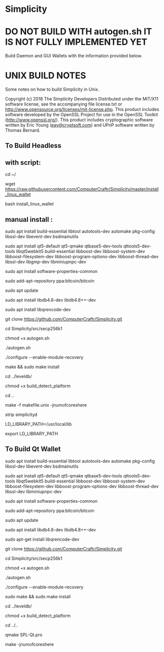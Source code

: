 # Simplicity

DO NOT BUILD WITH autogen.sh IT IS NOT FULLY IMPLEMENTED YET
==============================================================

Build Daemon and GUI Wallets with the information provided below.


UNIX BUILD NOTES
====================
Some notes on how to build Simplicity in Unix.

Copyright (c) 2018 The Simplicity Developers
Distributed under the MIT/X11 software license, see the accompanying
file license.txt or http://www.opensource.org/licenses/mit-license.php.
This product includes software developed by the OpenSSL Project for use in
the OpenSSL Toolkit (http://www.openssl.org/).  This product includes
cryptographic software written by Eric Young (eay@cryptsoft.com) and UPnP
software written by Thomas Bernard.


To Build Headless
-----------------
with script:
------------

 cd ~/
 
 wget https://raw.githubusercontent.com/ComputerCraftr/Simplicity/master/install_linux_wallet
 
 bash install_linux_wallet
 
 
manual install :
----------------

sudo apt install build-essential libtool autotools-dev automake pkg-config libssl-dev libevent-dev bsdmainutils

sudo apt install qt5-default qt5-qmake qtbase5-dev-tools qttools5-dev-tools libqt5webkit5 build-essential libboost-dev libboost-system-dev libboost-filesystem-dev libboost-program-options-dev libboost-thread-dev libssl-dev libgmp-dev libminiupnpc-dev

sudo apt install software-properties-common

sudo add-apt-repository ppa:bitcoin/bitcoin

sudo apt update

sudo apt install libdb4.8-dev libdb4.8++-dev

sudo apt install libqrencode-dev

git clone https://github.com/ComputerCraftr/Simplicity.git

cd Simplicity/src/secp256k1

chmod +x autogen.sh

./autogen.sh

./configure --enable-module-recovery

make && sudo make install

cd ../leveldb/

chmod +x build_detect_platform

cd ..

make -f makefile.unix -jnumofcoreshere

strip simplicityd

LD_LIBRARY_PATH=/usr/local/lib

export LD_LIBRARY_PATH


To Build Qt Wallet
------------------

sudo apt install build-essential libtool autotools-dev automake pkg-config libssl-dev libevent-dev bsdmainutils

sudo apt install qt5-default qt5-qmake qtbase5-dev-tools qttools5-dev-tools libqt5webkit5 build-essential libboost-dev libboost-system-dev libboost-filesystem-dev libboost-program-options-dev libboost-thread-dev libssl-dev libminiupnpc-dev 

sudo apt install software-properties-common

sudo add-apt-repository ppa:bitcoin/bitcoin

sudo apt update

sudo apt install libdb4.8-dev libdb4.8++-dev

sudo apt-get install libqrencode-dev

git clone https://github.com/ComputerCraftr/Simplicity.git

cd Simplicity/src/secp256k1

chmod +x autogen.sh

./autogen.sh

./configure --enable-module-recovery

sudo make && sudo make install

cd ../leveldb/

chmod +x build_detect_platform

cd ../..

qmake SPL-Qt.pro

make -jnumofcoreshere
